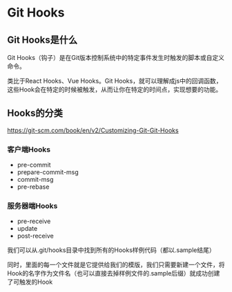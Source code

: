 # Git Hooks
## Git Hooks是什么
Git Hooks（钩子）是在Git版本控制系统中的特定事件发生时触发的脚本或自定义命令。

类比于React Hooks、Vue Hooks。Git Hooks，就可以理解成js中的回调函数，这些Hook会在特定的时候被触发，从而让你在特定的时间点，实现想要的功能。

## Hooks的分类
https://git-scm.com/book/en/v2/Customizing-Git-Git-Hooks
### 客户端Hooks
- pre-commit
- prepare-commit-msg
- commit-msg
- pre-rebase

### 服务器端Hooks
- pre-receive
- update
- post-receive

我们可以从.git/hooks目录中找到所有的Hooks样例代码（都以.sample结尾）

同时，里面的每一个文件就是它提供给我们的模版，我们只需要新建一个文件，将Hook的名字作为文件名（也可以直接去掉样例文件的.sample后缀）就成功创建了可触发的Hook

